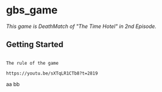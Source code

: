 # gbs_game

*This game is DeathMatch of "The Time Hotel" in 2nd Episode.*


## Getting Started

```

The rule of the game 

https://youtu.be/sXTqLR1CTb8?t=2819

```

aa
bb

